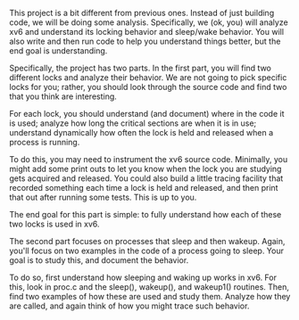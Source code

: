 This project is a bit different from previous ones. Instead of just building code, we will be doing some analysis. Specifically, we (ok, you) will analyze xv6 and understand its locking behavior and sleep/wake behavior. You will also write and then run code to help you understand things better, but the end goal is understanding.

Specifically, the project has two parts. In the first part, you will find two different locks and analyze their behavior. We are not going to pick specific locks for you; rather, you should look through the source code and find two that you think are interesting.

For each lock, you should understand (and document) where in the code it is used; analyze how long the critical sections are when it is in use; understand dynamically how often the lock is held and released when a process is running.

To do this, you may need to instrument the xv6 source code. Minimally, you might add some print outs to let you know when the lock you are studying gets acquired and released. You could also build a little tracing facility that recorded something each time a lock is held and released, and then print that out after running some tests. This is up to you.

The end goal for this part is simple: to fully understand how each of these two locks is used in xv6.

The second part focuses on processes that sleep and then wakeup. Again, you'll focus on two examples in the code of a process going to sleep. Your goal is to study this, and document the behavior.

To do so, first understand how sleeping and waking up works in xv6. For this, look in proc.c and the sleep(), wakeup(), and wakeup1() routines. Then, find two examples of how these are used and study them. Analyze how they are called, and again think of how you might trace such behavior.
